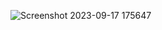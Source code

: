 ![Screenshot 2023-09-17 175647](https://github.com/XJasp/GD10/assets/143543788/fb62205f-1e45-4971-b931-3786d62d147e)

